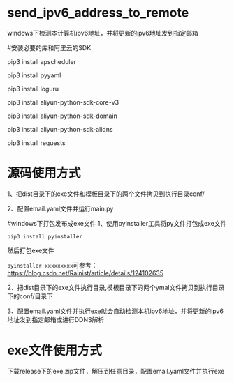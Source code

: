 # send_ipv6_address_to_remote
windows下检测本计算机ipv6地址，并将更新的ipv6地址发到指定邮箱


#安装必要的库和阿里云的SDK

pip3 install apscheduler

pip3 install pyyaml

pip3 install loguru

pip3 install aliyun-python-sdk-core-v3

pip3 install aliyun-python-sdk-domain

pip3 install aliyun-python-sdk-alidns

pip3 install requests


# 源码使用方式
1、把dist目录下的exe文件和模板目录下的两个文件拷贝到执行目录conf/

2、配置email.yaml文件并运行main.py


#windows下打包发布成exe文件
1、使用pyinstaller工具将py文件打包成exe文件

`pip3 install pyinstaller`

然后打包exe文件

`pyinstaller xxxxxxxxx`可参考：https://blog.csdn.net/Rainist/article/details/124102635

2、把dist目录下的exe文件执行目录,模板目录下的两个ymal文件拷贝到执行目录下的conf/目录下

3、配置email.yaml文件并执行exe就会自动检测本机ipv6地址，并将更新的ipv6地址发到指定邮箱或进行DDNS解析

# exe文件使用方式
下载release下的exe.zip文件，解压到任意目录，配置email.yaml文件并执行exe